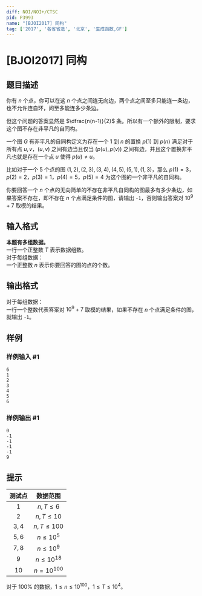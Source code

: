 ```yaml
---
diff: NOI/NOI+/CTSC
pid: P3993
name: "[BJOI2017] 同构"
tag: ['2017', '各省省选', '北京', '生成函数,GF']
---
```

# [BJOI2017] 同构
## 题目描述

你有 $n$ 个点，你可以在这 $n$ 个点之间连无向边，两个点之间至多只能连一条边，也不允许连自环，问至多能连多少条边。

但这个问题的答案显然是 $\dfrac{n(n-1)}{2}$ 条。所以有一个额外的限制，要求这个图不存在非平凡的自同构。

一个图 $G$ 有非平凡的自同构定义为存在一个 $1$ 到 $n$ 的置换 $p(1)$ 到 $p(n)$ 满足对于所有点 $u,v$，$(u, v)$ 之间有边当且仅当 $(p(u), p(v))$ 之间有边，并且这个置换非平凡也就是存在一个点 $u$ 使得 $p(u) \ne u$。

比如对于一个 $5$ 个点的图 $(1,2),(2,3),(3,4),(4,5),(5,1),(1,3)$，那么 $p(1)=3$，$p(2)=2$，$p(3)=1$，$p(4)=5$，$p(5)=4$ 为这个图的一个非平凡的自同构。

你要回答一个 $n$ 个点的无向简单的不存在非平凡自同构的图最多有多少条边，如果答案不存在，即不存在 $n$ 个点满足条件的图，请输出 `-1`，否则输出答案对 $10^9+7$ 取模的结果。
## 输入格式

**本题有多组数据。**   
一行一个正整数 $T$ 表示数据组数。   
对于每组数据：   
一个正整数 $n$ 表示你要回答的图的点的个数。
## 输出格式

对于每组数据：   
一行一个整数代表答案对 $10^9+7$ 取模的结果，如果不存在 $n$ 个点满足条件的图，就输出 `-1`。
## 样例

### 样例输入 #1
```
6
1
2
3
4
5
6

```
### 样例输出 #1
```
0
-1
-1
-1
-1
9

```
## 提示

|测试点|数据范围|
|:-:|:-:|
|$1$|$n ,T \le 6$|
|$2$|$n,T \le 10$|
|$3,4$|$n,T \le 100$|
|$5,6$|$n \le 10^5$|
|$7,8$|$n \le 10^9$|
|$9$|$n \le 10^{18}$|
|$10$|$n=10^{100}$|

对于 $100\%$ 的数据，$1 \le n \le 10^{100}$，$1 \le T \le 10^4$。
